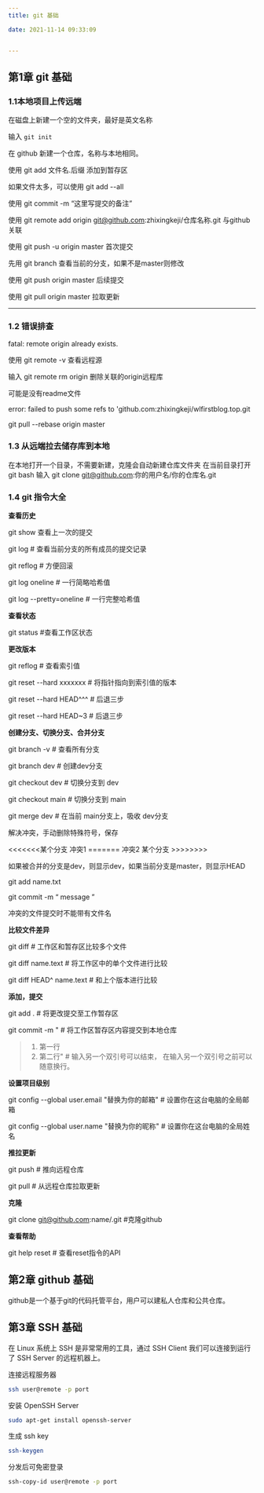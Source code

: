 ```yaml
---
title: git 基础

date: 2021-11-14 09:33:09


---
```


## 第1章 git 基础

### 1.1**本地项目上传远端**

在磁盘上新建一个空的文件夹，最好是英文名称

输入 `git init`

在 github 新建一个仓库，名称与本地相同。

使用 git add 文件名.后缀 添加到暂存区

如果文件太多，可以使用 git add --all

使用 git commit -m “这里写提交的备注”

使用 git remote add origin git@github.com:zhixingkeji/仓库名称.git 与github关联

使用 git push -u origin master 首次提交

先用 git branch 查看当前的分支，如果不是master则修改

使用 git push origin master 后续提交

使用 git pull origin master 拉取更新

---





### 1.2 **错误排查**

fatal: remote origin already exists.

使用 git remote -v 查看远程源

输入 git remote rm origin 删除关联的origin远程库

可能是没有readme文件

error: failed to push some refs to 'github.com:zhixingkeji/wlfirstblog.top.git

git pull --rebase origin master





### 1.3 从远端拉去储存库到本地

在本地打开一个目录，不需要新建，克隆会自动新建仓库文件夹
在当前目录打开 git bash
输入 git clone git@github.com:你的用户名/你的仓库名.git





### 1.4 git 指令大全

**查看历史**

git show 查看上一次的提交

git log # 查看当前分支的所有成员的提交记录

git reflog # 方便回滚

git log oneline # 一行简略哈希值

git log --pretty=oneline # 一行完整哈希值



**查看状态**

git status           #查看工作区状态



**更改版本**

git reflog # 查看索引值

git reset --hard xxxxxxx # 将指针指向到索引值的版本

git reset --hard HEAD^^^ # 后退三步

git reset --hard HEAD~3 # 后退三步



**创建分支、切换分支、合并分支**

git branch -v        # 查看所有分支

git branch dev       # 创建dev分支

git checkout dev     # 切换分支到 dev

git checkout main    # 切换分支到 main

git merge dev        # 在当前 main分支上，吸收 dev分支

解决冲突，手动删除特殊符号，保存

<<<<<<<某个分支  冲突1 ======= 冲突2 某个分支 >>>>>>>>

如果被合并的分支是dev，则显示dev，如果当前分支是master，则显示HEAD

git add name.txt

git commit -m “ message ”

冲突的文件提交时不能带有文件名



**比较文件差异**

git diff  # 工作区和暂存区比较多个文件

git diff name.text  # 将工作区中的单个文件进行比较

git diff HEAD^ name.text # 和上个版本进行比较



**添加，提交**

git add . # 将更改提交至工作暂存区

git commit -m "    # 将工作区暂存区内容提交到本地仓库

> 1. 第一行
> 2. 第二行"  # 输入另一个双引号可以结束， 在输入另一个双引号之前可以随意换行。



**设置项目级别**

git config --global user.email "替换为你的邮箱" # 设置你在这台电脑的全局邮箱

git config --global user.name "替换为你的昵称" # 设置你在这台电脑的全局姓名



**推拉更新**

git push # 推向远程仓库

git pull # 从远程仓库拉取更新



**克隆**

git clone git@github.com:name/.git #克隆github



**查看帮助**

git help reset  # 查看reset指令的API





## 第2章 github 基础

github是一个基于git的代码托管平台，用户可以建私人仓库和公共仓库。





## 第3章 SSH 基础

在 Linux 系统上 SSH 是非常常用的工具，通过 SSH Client 我们可以连接到运行了 SSH Server 的远程机器上。

连接远程服务器

```sh
ssh user@remote -p port
```



安装 OpenSSH Server

```sh
sudo apt-get install openssh-server
```



生成 ssh key

```sh
ssh-keygen
```



分发后可免密登录

```sh
ssh-copy-id user@remote -p port
```


